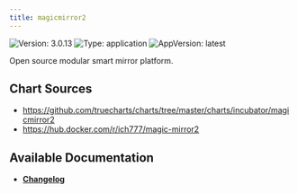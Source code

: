 ```yaml
---
title: magicmirror2
---
```


![Version: 3.0.13](https://img.shields.io/badge/Version-3.0.13-informational?style=flat-square) ![Type: application](https://img.shields.io/badge/Type-application-informational?style=flat-square) ![AppVersion: latest](https://img.shields.io/badge/AppVersion-latest-informational?style=flat-square)

Open source modular smart mirror platform.

## Chart Sources

- https://github.com/truecharts/charts/tree/master/charts/incubator/magicmirror2
- https://hub.docker.com/r/ich777/magic-mirror2

## Available Documentation

- [**Changelog**](./CHANGELOG.md)
